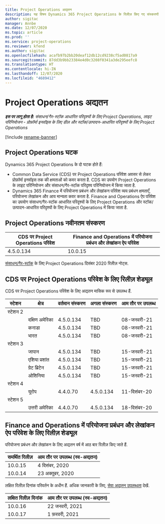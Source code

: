 ```yaml
---
title: Project Operations अद्यतन
description: यह विषय Dynamics 365 Project Operations के रिलीज़ किए गए संस्करणों के बारे में जानकारी प्रदान करता है.
author: sigitac
manager: Annbe
ms.date: 12/07/2020
ms.topic: article
ms.prod: ''
ms.service: project-operations
ms.reviewer: kfend
ms.author: sigitac
ms.openlocfilehash: acafb97b2bb20deaf12db12cd9238cf5ad0817a9
ms.sourcegitcommit: 87dd3b9bb23384e4d0c3208f0341a3de295eefc8
ms.translationtype: HT
ms.contentlocale: hi-IN
ms.lasthandoff: 12/07/2020
ms.locfileid: "4689412"
---
```

# <a name="project-operations-updates"></a>Project Operations अद्यतन

_**इस पर लागू होता है:** संसाधन/गैर-स्टॉक आधारित परिदृश्यों के लिए Project Operations, लाइट परिनियोजन - प्रोफ़ॉर्मा इनवॉइस के लिए डील और स्टॉक/उत्पादन-आधारित परिदृश्यों के लिए Project Operations_

[!include [rename-banner](~/includes/cc-data-platform-banner.md)]

## <a name="project-operations-components"></a>Project Operations घटक

Dynamics 365 Project Operations के दो घटक होते हैं:

- Common Data Service (CDS) पर Project Operations परिवेश अवसर से लेकर प्रोफ़ॉर्मा इनवॉइस तक की क्षमताओं को कवर करता है. CDS का उपयोग Project Operations के लाइट परिनियोजन और संसाधन/गैर-स्टॉक परिदृश्य परिनियोजन में किया जाता है.
- Dynamics 365 Finance में परियोजना प्रबंधन और लेखांकन परिवेश व्यय प्रबंधन क्षमताएँ, परियोजना लेखांकन और आय मान्यता कवर करता है. Finance and Operations ऐप परिवेश का उपयोग संसाधन/गैर-स्टॉक आधारित परिदृश्यों के लिए Project Operations और स्टॉक/उत्पादन-आधारित परिदृश्यों के लिए Project Operations में किया जाता है.

## <a name="project-operations-latest-version"></a>Project Operations नवीनतम संस्करण

| CDS पर Project Operations परिवेश | Finance and Operations में परियोजना प्रबंधन और लेखांकन ऐप परिवेश |
| --- | --- |
| 4.5.0.134 | 10.0.15 |

[संसाधन/गैर-स्टॉक](whats-new-dec-2020-resource-based.md) के लिए Project Operations दिसंबर 2020 रिलीज़ नोट्स.

## <a name="release-schedule-for-project-operations-on-cds-environment"></a>CDS पर Project Operations परिवेश के लिए रिलीज़ शेड्यूल

CDS पर Project Operations परिवेश के लिए अद्यतन मासिक रूप से उपलब्ध हैं. 

| स्टेशन   | क्षेत्र        | वर्तमान संस्करण | अगला संस्करण | आम तौर पर उपलब्ध |
|-----------|---------------|-----------------|--------------|---------------------|
| स्टेशन 2 |   &nbsp;      |    &nbsp;       | &nbsp;       |      &nbsp;         |
|   &nbsp;  | दक्षिण अमेरिका |  4.5.0.134       | TBD     | 08-जनवरी-21           |
|    &nbsp; | कनाडा        |  4.5.0.134       | TBD     | 08-जनवरी-21          |
|   &nbsp;  | भारत         |  4.5.0.134       | TBD     | 08-जनवरी-21           |
| स्टेशन 3  |      &nbsp;   |     &nbsp;      |     &nbsp;   |      &nbsp;         |
|   &nbsp;  | जापान         |  4.5.0.134       | TBD     | 15-जनवरी-21           |
|   &nbsp;  | एशिया प्रशांत  |  4.5.0.134       | TBD     | 15-जनवरी-21           |
|   &nbsp;  | ग्रेट ब्रिटेन |  4.5.0.134       | TBD     | 15-जनवरी-21           |
|   &nbsp;  | ओशिनिया       |  4.5.0.134       | TBD     | 15-जनवरी-21           |
| स्टेशन 4 |     &nbsp;    |     &nbsp;      |     &nbsp;   |      &nbsp;         |
|   &nbsp;  | यूरोप        |  4.4.0.70       | 4.5.0.134     | 11-दिसंबर-20           |
| स्टेशन 5 |     &nbsp;    |     &nbsp;      |     &nbsp;   |      &nbsp;         |
|   &nbsp;  | उत्तरी अमेरिका |  4.4.0.70       | 4.5.0.134     | 18-दिसंबर-20           |

## <a name="release-schedule-for-project-management-and-accounting-in-the-finance-and-operations-apps-environment"></a>Finance and Operations में परियोजना प्रबंधन और लेखांकन ऐप परिवेश के लिए रिलीज़ शेड्यूल

परियोजना प्रबंधन और लेखांकन के लिए अद्यतन वर्ष में आठ बार रिलीज़ किए जाते हैं.

| समर्थित रिलीज़ | आम तौर पर उपलब्ध (स्व-अद्यतन) |
| --- | --- |
| 10.0.15 | 4 दिसंबर, 2020 |
| 10.0.14 | 23 अक्तूबर, 2020 |

लक्षित रिलीज़ दिनांक परिवर्तन के अधीन हैं. अधिक जानकारी के लिए, [सेवा अद्यतन उपलब्धता](https://docs.microsoft.com/dynamics365/fin-ops-core/fin-ops/get-started/public-preview-releases?toc=/dynamics365/finance/toc.json) देखें.

| लक्षित रिलीज़ दिनांक | आम तौर पर उपलब्ध (स्व-अद्यतन) |
| --- | --- |
| 10.0.16 | 22 जनवरी, 2021 |
| 10.0.17 | 1 फ़रवरी, 2021 |

